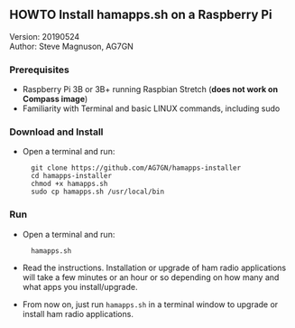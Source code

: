 ## HOWTO Install hamapps.sh on a Raspberry Pi  

Version: 20190524  
Author: Steve Magnuson, AG7GN

### Prerequisites

- Raspberry Pi 3B or 3B+ running Raspbian Stretch (__does not work on Compass image__)
- Familiarity with Terminal and basic LINUX commands, including sudo

### Download and Install

- Open a terminal and run:

		git clone https://github.com/AG7GN/hamapps-installer  
		cd hamapps-installer 
		chmod +x hamapps.sh
		sudo cp hamapps.sh /usr/local/bin  

### Run		

- Open a terminal and run:

		hamapps.sh  

- Read the instructions.  Installation or upgrade of ham radio applications will take a few minutes or
an hour or so depending on how many and what apps you install/upgrade.  

- From now on, just run `hamapps.sh` in a terminal window to upgrade or 
install ham radio applications.

